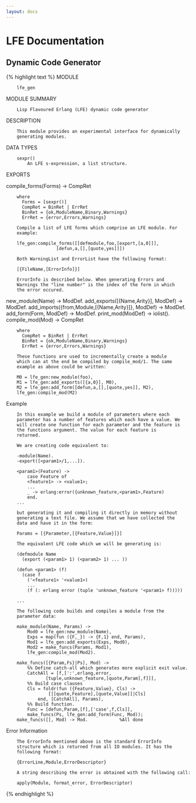```yaml
---
layout: docs
---
```

# LFE Documentation

## Dynamic Code Generator

{% highlight text %}
MODULE

        lfe_gen

MODULE SUMMARY

        Lisp Flavoured Erlang (LFE) dynamic code generator

DESCRIPTION

        This module provides an experimental interface for dynamically
        generating modules.

DATA TYPES

        sexpr()
            An LFE s-expression, a list structure.

EXPORTS

compile_forms(Forms) -> CompRet

        where
          Forms = [sexpr()]
          CompRet = BinRet | ErrRet
          BinRet = {ok,ModuleName,Binary,Warnings}
          ErrRet = {error,Errors,Warnings}

        Compile a list of LFE forms which comprise an LFE module. For
        example:

        lfe_gen:compile_forms([[defmodule,foo,[export,[a,0]]],
                       [defun,a,[],[quote,yes]]])

        Both WarningList and ErrorList have the following format:

        [{FileName,[ErrorInfo]}]

        ErrorInfo is described below. When generating Errors and
        Warnings the "line number" is the index of the form in which
        the error occured.

new_module(Name) -> ModDef.
add_exports([{Name,Arity}], ModDef) -> ModDef.
add_imports({from,Module,[{Name,Arity}]}, ModDef) -> ModDef.
add_form(Form, ModDef) -> ModDef.
print_mod(ModDef) -> iolist().
compile_mod(Mod) -> CompRet

        where
          CompRet = BinRet | ErrRet
          BinRet = {ok,ModuleName,Binary,Warnings}
          ErrRet = {error,Errors,Warnings}

        These functions are used to incrementally create a module
        which can at the end be compiled by compile_mod/1. The same
        example as above could be written:

        M0 = lfe_gen:new_module(foo),
        M1 = lfe_gen:add_exports([{a,0}], M0),
        M2 = lfe_gen:add_form([defun,a,[],[quote,yes]], M2),
        lfe_gen:compile_mod(M2)

Example

        In this example we build a module of parameters where each
        parameter has a number of features which each have a value. We
        will create one function for each parameter and the feature is
        the functions argument. The value for each feature is
        returned.

        We are creating code equivalent to:

        -module(Name).
        -export([<param1>/1,...]).

        <param1>(Feature) ->
            case Feature of
            <feature1> -> <value1>;
            ...
            _ -> erlang:error({unknown_feature,<param1>,Feature)
            end.
        ...

        but generating it and compiling it directly in memory without
        generating a text file. We assume that we have collected the
        data and have it in the form:

        Params = [{Parameter,[{Feature,Value}]}]

        The equivalent LFE code which we will be generating is:

        (defmodule Name
          (export (<param1> 1) (<param2> 1) ... ))

        (defun <param1> (f)
          (case f
            ('<feature1> '<value1>)
            ...
            (f (: erlang error (tuple 'unknown_feature '<param1> f)))))

        ...

        The following code builds and compiles a module from the
        parameter data:

        make_module(Name, Params) ->
            Mod0 = lfe_gen:new_module(Name),
            Exps = map(fun ({F,_}) -> {F,1} end, Params),
            Mod1 = lfe_gen:add_exports(Exps, Mod0),
            Mod2 = make_funcs(Params, Mod1),
            lfe_gen:compile_mod(Mod2).

        make_funcs([{Param,Fs}|Ps], Mod) ->
            %% Define catch-all which generates more explicit exit value.
            CatchAll = [f,[':',erlang,error,
                   [tuple,unknown_feature,[quote,Param],f]]],
            %% Build case clauses
            Cls = foldr(fun ({Feature,Value}, Cls) ->
                    [[[quote,Feature],[quote,Value]]|Cls]
                end, [CatchAll], Params),
            %% Build function.
            Func = [defun,Param,[f],['case',f,Cls]],
            make_funcs(Ps, lfe_gen:add_form(Func, Mod));
        make_funcs([], Mod) -> Mod.            %All done


Error Information

        The ErrorInfo mentioned above is the standard ErrorInfo
        structure which is returned from all IO modules. It has the
        following format:

        {ErrorLine,Module,ErrorDescriptor}

        A string describing the error is obtained with the following call:

        apply(Module, format_error, ErrorDescriptor)
{% endhighlight %}
